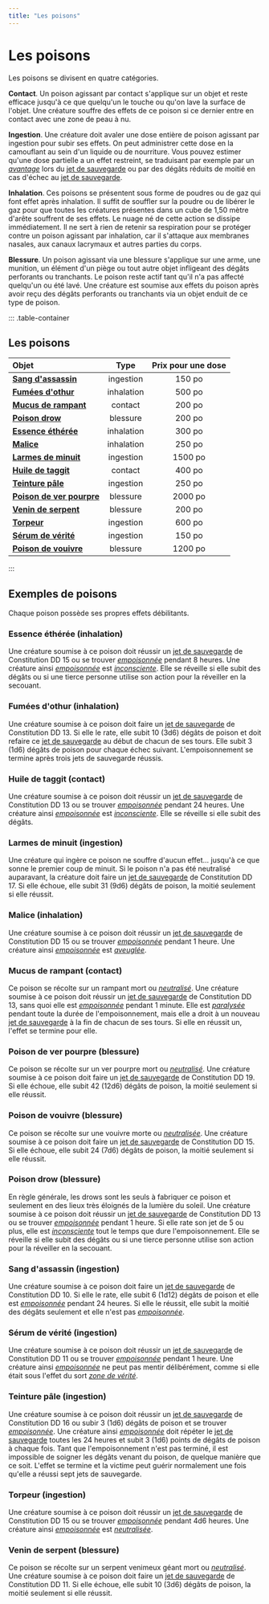 ```yaml
---
title: "Les poisons"
---
```

# Les poisons
Les poisons se divisent en quatre catégories.

**Contact**. Un poison agissant par contact s'applique sur un objet et reste efficace jusqu'à ce que quelqu'un le touche ou qu'on lave la surface de l'objet. Une créature souffre des effets de ce poison si ce dernier entre en contact avec une zone de peau à nu.

**Ingestion**. Une créature doit avaler une dose entière de poison agissant par ingestion pour subir ses effets. On peut administrer cette dose en la camouflant au sein d'un liquide ou de nourriture. Vous pouvez estimer qu'une dose partielle a un effet restreint, se traduisant par exemple par un [_avantage_](/utiliser-les-caracteristiques#avantage-et-désavantage) lors du [jet de sauvegarde](/utiliser-les-caracteristiques#jets-de-sauvegarde) ou par des dégâts réduits de moitié en cas d'échec au [jet de sauvegarde](/utiliser-les-caracteristiques#jets-de-sauvegarde).

**Inhalation**. Ces poisons se présentent sous forme de poudres ou de gaz qui font effet après inhalation. Il suffit de souffler sur la poudre ou de libérer le gaz pour que toutes les créatures présentes dans un cube de 1,50 mètre d'arête souffrent de ses effets. Le nuage né de cette action se dissipe immédiatement. Il ne sert à rien de retenir sa respiration pour se protéger contre un poison agissant par inhalation, car il s'attaque aux membranes nasales, aux canaux lacrymaux et autres parties du corps.

**Blessure**. Un poison agissant via une blessure s'applique sur une arme, une munition, un élément d'un piège ou tout autre objet infligeant des dégâts perforants ou tranchants. Le poison reste actif tant qu'il n'a pas affecté quelqu'un ou été lavé. Une créature est soumise aux effets du poison après avoir reçu des dégâts perforants ou tranchants via un objet enduit de ce type de poison.

::: .table-container
## Les poisons
| Objet | Type | Prix pour une dose |
|:-|:-:|:-:|
| [**Sang d'assassin**](#sang-dassassin-ingestion) | ingestion | 150 po |
| [**Fumées d'othur**](#fumées-dothur-inhalation) | inhalation | 500 po |
| [**Mucus de rampant**](#mucus-de-rampant-contact) | contact | 200 po |
| [**Poison drow**](#poison-drow-blessure) | blessure | 200 po |
| [**Essence éthérée**](#essence-éthérée-inhalation) | inhalation | 300 po |
| [**Malice**](#malice-inhalation) | inhalation | 250 po |
| [**Larmes de minuit**](#larmes-de-minuit-ingestion) | ingestion | 1500 po |
| [**Huile de taggit**](#huile-de-taggit-contact) | contact | 400 po |
| [**Teinture pâle**](#teinture-pâle-ingestion) | ingestion | 250 po |
| [**Poison de ver pourpre**](#poison-de-ver-pourpre-blessure) | blessure | 2000 po |
| [**Venin de serpent**](#venin-de-serpent-blessure) | blessure | 200 po |
| [**Torpeur**](#torpeur-ingestion) | ingestion | 600 po |
| [**Sérum de vérité**](#sérum-de-vérité-ingestion) | ingestion | 150 po |
| [**Poison de vouivre**](#poison-de-vouivre-blessure) | blessure | 1200 po |
:::

## Exemples de poisons
Chaque poison possède ses propres effets débilitants.

### Essence éthérée (inhalation)
Une créature soumise à ce poison doit réussir un [jet de sauvegarde](/utiliser-les-caracteristiques#jets-de-sauvegarde) de Constitution DD 15 ou se trouver [_empoisonnée_](/gerer-la-sante-du-personnage#empoisonné) pendant 8 heures. Une créature ainsi [_empoisonnée_](/gerer-la-sante-du-personnage#empoisonné) est [_inconsciente_](/gerer-la-sante-du-personnage#inconscient). Elle se réveille si elle subit des dégâts ou si une tierce personne utilise son action pour la réveiller en la secouant.

### Fumées d'othur (inhalation)
Une créature soumise à ce poison doit faire un [jet de sauvegarde](/utiliser-les-caracteristiques#jets-de-sauvegarde) de Constitution DD 13. Si elle le rate, elle subit 10 (3d6) dégâts de poison et doit refaire ce [jet de sauvegarde](/utiliser-les-caracteristiques#jets-de-sauvegarde) au début de chacun de ses tours. Elle subit 3 (1d6) dégâts de poison pour chaque échec suivant. L'empoisonnement se termine après trois jets de sauvegarde réussis.

### Huile de taggit (contact)
Une créature soumise à ce poison doit réussir un [jet de sauvegarde](/utiliser-les-caracteristiques#jets-de-sauvegarde) de Constitution DD 13 ou se trouver [_empoisonnée_](/gerer-la-sante-du-personnage#empoisonné) pendant 24 heures. Une créature ainsi [_empoisonnée_](/gerer-la-sante-du-personnage#empoisonné) est [_inconsciente_](/gerer-la-sante-du-personnage#inconscient). Elle se réveille si elle subit des dégâts.

### Larmes de minuit (ingestion)
Une créature qui ingère ce poison ne souffre d'aucun effet... jusqu'à ce que sonne le premier coup de minuit. Si le poison n'a pas été neutralisé auparavant, la créature doit faire un [jet de sauvegarde](/utiliser-les-caracteristiques#jets-de-sauvegarde) de Constitution DD 17. Si elle échoue, elle subit 31 (9d6) dégâts de poison, la moitié seulement si elle réussit.

### Malice (inhalation)
Une créature soumise à ce poison doit réussir un [jet de sauvegarde](/utiliser-les-caracteristiques#jets-de-sauvegarde) de Constitution DD 15 ou se trouver [_empoisonnée_](/gerer-la-sante-du-personnage#empoisonné) pendant 1 heure. Une créature ainsi [_empoisonnée_](/gerer-la-sante-du-personnage#empoisonné) est [_aveuglée_](/gerer-la-sante-du-personnage#aveuglé).

### Mucus de rampant (contact)
Ce poison se récolte sur un rampant mort ou [_neutralisé_](/gerer-la-sante-du-personnage#neutralisé). Une créature soumise à ce poison doit réussir un [jet de sauvegarde](/utiliser-les-caracteristiques#jets-de-sauvegarde) de Constitution DD 13, sans quoi elle est [_empoisonnée_](/gerer-la-sante-du-personnage#empoisonné) pendant 1 minute. Elle est [_paralysée_](/gerer-la-sante-du-personnage#paralysé) pendant toute la durée de l'empoisonnement, mais elle a droit à un nouveau [jet de sauvegarde](/utiliser-les-caracteristiques#jets-de-sauvegarde) à la fin de chacun de ses tours. Si elle en réussit un, l'effet se termine pour elle.

### Poison de ver pourpre (blessure)
Ce poison se récolte sur un ver pourpre mort ou [_neutralisé_](/gerer-la-sante-du-personnage#neutralisé). Une créature soumise à ce poison doit faire un [jet de sauvegarde](/utiliser-les-caracteristiques#jets-de-sauvegarde) de Constitution DD 19. Si elle échoue, elle subit 42 (12d6) dégâts de poison, la moitié seulement si elle réussit.

### Poison de vouivre (blessure)
Ce poison se récolte sur une vouivre morte ou [_neutralisée_](/gerer-la-sante-du-personnage#neutralisé). Une créature soumise à ce poison doit faire un [jet de sauvegarde](/utiliser-les-caracteristiques#jets-de-sauvegarde) de Constitution DD 15. Si elle échoue, elle subit 24 (7d6) dégâts de poison, la moitié seulement si elle réussit.

### Poison drow (blessure)
En règle générale, les drows sont les seuls à fabriquer ce poison et seulement en des lieux très éloignés de la lumière du soleil. Une créature soumise à ce poison doit réussir un [jet de sauvegarde](/utiliser-les-caracteristiques#jets-de-sauvegarde) de Constitution DD 13 ou se trouver [_empoisonnée_](/gerer-la-sante-du-personnage#empoisonné) pendant 1 heure. Si elle rate son jet de 5 ou plus, elle est [_inconsciente_](/gerer-la-sante-du-personnage#inconscient) tout le temps que dure l'empoisonnement. Elle se réveille si elle subit des dégâts ou si une tierce personne utilise son action pour la réveiller en la secouant.

### Sang d'assassin (ingestion)
Une créature soumise à ce poison doit faire un [jet de sauvegarde](/utiliser-les-caracteristiques#jets-de-sauvegarde) de Constitution DD  10. Si elle le rate, elle subit 6 (1d12) dégâts de poison et elle est [_empoisonnée_](/gerer-la-sante-du-personnage#empoisonné) pendant 24 heures. Si elle le réussit, elle subit la moitié des dégâts seulement et elle n'est pas [_empoisonnée_](/gerer-la-sante-du-personnage#empoisonné).

### Sérum de vérité (ingestion)
Une créature soumise à ce poison doit réussir un [jet de sauvegarde](/utiliser-les-caracteristiques#jets-de-sauvegarde) de Constitution DD 11 ou se trouver [_empoisonnée_](/gerer-la-sante-du-personnage#empoisonné) pendant 1 heure. Une créature ainsi [_empoisonnée_](/gerer-la-sante-du-personnage#empoisonné) ne peut pas mentir délibérément, comme si elle était sous l'effet du sort [_zone de vérité_](/grimoire/zone-de-verite).

### Teinture pâle (ingestion)
Une créature soumise à ce poison doit réussir un [jet de sauvegarde](/utiliser-les-caracteristiques#jets-de-sauvegarde) de Constitution DD 16 ou subir 3 (1d6) dégâts de poison et se trouver [_empoisonnée_](/gerer-la-sante-du-personnage#empoisonné). Une créature ainsi [_empoisonnée_](/gerer-la-sante-du-personnage#empoisonné) doit répéter le [jet de sauvegarde](/utiliser-les-caracteristiques#jets-de-sauvegarde) toutes les 24 heures et subit 3 (1d6) points de dégâts de poison à chaque fois. Tant que l'empoisonnement n'est pas terminé, il est impossible de soigner les dégâts venant du poison, de quelque manière que ce soit. L'effet se termine et la victime peut guérir normalement une fois qu'elle a réussi sept jets de sauvegarde.

### Torpeur (ingestion)
Une créature soumise à ce poison doit réussir un [jet de sauvegarde](/utiliser-les-caracteristiques#jets-de-sauvegarde) de Constitution DD 15 ou se trouver [_empoisonnée_](/gerer-la-sante-du-personnage#empoisonné) pendant 4d6  heures. Une créature ainsi [_empoisonnée_](/gerer-la-sante-du-personnage#empoisonné) est [_neutralisée_](/gerer-la-sante-du-personnage#neutralisé).

### Venin de serpent (blessure)
Ce poison se récolte sur un serpent venimeux géant mort ou [_neutralisé_](/gerer-la-sante-du-personnage#neutralisé). Une créature soumise à ce poison doit faire un [jet de sauvegarde](/utiliser-les-caracteristiques#jets-de-sauvegarde) de Constitution DD 11. Si elle échoue, elle subit 10 (3d6) dégâts de poison, la moitié seulement si elle réussit.
